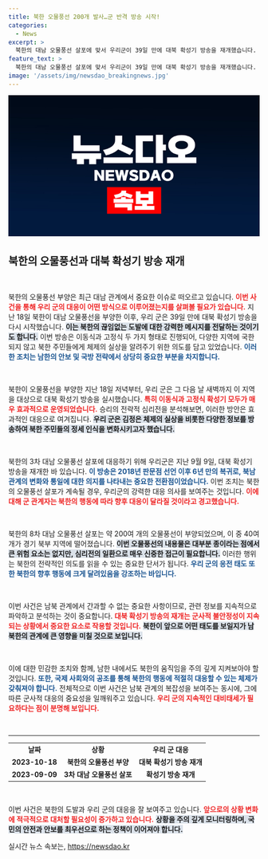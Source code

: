 ```yaml
---
title: 북한 오물풍선 200개 발사…군 반격 방송 시작!
categories:
  - News
excerpt: >
  북한의 대남 오물풍선 살포에 맞서 우리군이 39일 만에 대북 확성기 방송을 재개했습니다. 김정은 체제의 실상을 알리는 방송으로 긴장 고조! 과연 다음 단계는?
feature_text: >
  북한의 대남 오물풍선 살포에 맞서 우리군이 39일 만에 대북 확성기 방송을 재개했습니다. 김정은 체제의 실상을 알리는 방송으로 긴장 고조! 과연 다음 단계는?
image: '/assets/img/newsdao_breakingnews.jpg'
---
```


<p><img src="/assets/img/newsdao_breakingnews.jpg" alt="flaretime 속보" /></p>

<h2 data-ke-size="size26">북한의 오물풍선과 대북 확성기 방송 재개</h2>

<p data-ke-size="size16">&nbsp;</p>

<p>북한의 오물풍선 부양은 최근 대남 관계에서 중요한 이슈로 떠오르고 있습니다. <b><span style="color: #ee2323;">이번 사건을 통해 우리 군의 대응이 어떤 방식으로 이루어졌는지를 살펴볼 필요가 있습니다.</span></b> 지난 18일 북한이 대남 오물풍선을 부양한 이후, 우리 군은 39일 만에 대북 확성기 방송을 다시 시작했습니다. <b><span style="background-color: #21538527;">이는 북한의 끊임없는 도발에 대한 강력한 메시지를 전달하는 것이기도 합니다.</span></b> 이번 방송은 이동식과 고정식 두 가지 형태로 진행되어, 다양한 지역에 국한되지 않고 북한 주민들에게 체제의 실상을 알려주기 위한 의도를 담고 있었습니다. <b><span style="color: #1a5490;">이러한 조치는 남한의 안보 및 국방 전략에서 상당히 중요한 부분을 차지합니다.</span></b></p>

<p data-ke-size="size16">&nbsp;</p>

<p>북한이 오물풍선을 부양한 지난 18일 저녁부터, 우리 군은 그 다음 날 새벽까지 이 지역을 대상으로 대북 확성기 방송을 실시했습니다. <b><span style="color: #ee2323;">특히 이동식과 고정식 확성기 모두가 매우 효과적으로 운영되었습니다.</span></b> 승리의 전략적 심리전을 분석해보면, 이러한 방안은 효과적인 대응으로 여겨집니다. <b><span style="background-color: #21538527;">우리 군은 김정은 체제의 실상을 비롯한 다양한 정보를 방송하여 북한 주민들의 정세 인식을 변화시키고자 했습니다.</span></b> </p>

<p data-ke-size="size16">&nbsp;</p>

<p>북한의 3차 대남 오물풍선 살포에 대응하기 위해 우리군은 지난 9월 9일, 대북 확성기 방송을 재개한 바 있습니다. <b><span style="color: #1a5490;">이 방송은 2018년 판문점 선언 이후 6년 만의 복귀로, 북남 관계의 변화와 통일에 대한 의지를 나타내는 중요한 전환점이었습니다.</span></b>  이번 조치는 북한의 오물풍선 살포가 계속될 경우, 우리군의 강력한 대응 의사를 보여주는 것입니다. <b><span style="color: #ee2323;">이에 대해 군 관계자는 북한의 행동에 따라 향후 대응이 달라질 것이라고 경고했습니다.</span></b></p>

<p data-ke-size="size16">&nbsp;</p>

<p>북한의 8차 대남 오물풍선 살포는 약 200여 개의 오물풍선이 부양되었으며, 이 중 40여 개가 경기 북부 지역에 떨어졌습니다. <b><span style="background-color: #21538527;">이번 오물풍선의 내용물은 대부분 종이라는 점에서 큰 위험 요소는 없지만, 심리전의 일환으로 매우 신중한 접근이 필요합니다.</span></b> 이러한 행위는 북한의 전략적인 의도를 읽을 수 있는 중요한 단서가 됩니다. <b><span style="color: #1a5490;">우리 군의 응전 태도 또한 북한의 향후 행동에 크게 달려있음을 강조하는 바입니다.</span></b></p>

<p data-ke-size="size16">&nbsp;</p>

<p>이번 사건은 남북 관계에서 간과할 수 없는 중요한 사항이므로, 관련 정보를 지속적으로 파악하고 분석하는 것이 중요합니다. <b><span style="color: #ee2323;">대북 확성기 방송의 재개는 군사적 불안정성이 지속되는 상황에서 중요한 요소로 작용할 것입니다.</span></b> <b><span style="background-color: #21538527;">북한이 앞으로 어떤 태도를 보일지가 남북한의 관계에 큰 영향을 미칠 것으로 보입니다.</span></b></p>

<p data-ke-size="size16">&nbsp;</p>

<p>이에 대한 민감한 조치와 함께, 남한 내에서도 북한의 움직임을 주의 깊게 지켜보아야 할 것입니다. <b><span style="color: #1a5490;">또한, 국제 사회와의 공조를 통해 북한의 행동에 적절히 대응할 수 있는 체제가 갖춰져야 합니다.</span></b> 전체적으로 이번 사건은 남북 관계의 복잡성을 보여주는 동시에, 그에 따른 군사적 대응의 중요성을 일깨워주고 있습니다. <b><span style="color: #ee2323;">우리 군의 지속적인 대비태세가 필요하다는 점이 분명해 보입니다.</span></b></p>

<p data-ke-size="size16">&nbsp;</p>

<hr />

<table style="width: 100%; border-collapse: collapse;">
    <tr>
        <td style="text-align: center; height: 17px;"><b>날짜</b></td>
        <td style="text-align: center; height: 17px;"><b>상황</b></td>
        <td style="text-align: center; height: 17px;"><b>우리 군 대응</b></td>
    </tr>
    <tr>
        <td style="text-align: center; height: 17px;"><b>2023-10-18</b></td>
        <td style="text-align: center; height: 17px;"><b>북한의 오물풍선 부양</b></td>
        <td style="text-align: center; height: 17px;"><b>대북 확성기 방송 재개</b></td>
    </tr>
    <tr>
        <td style="text-align: center; height: 17px;"><b>2023-09-09</b></td>
        <td style="text-align: center; height: 17px;"><b>3차 대남 오물풍선 살포</b></td>
        <td style="text-align: center; height: 17px;"><b>확성기 방송 재개</b></td>
    </tr>
</table>

<p data-ke-size="size16">&nbsp;</p>

<p>이번 사건은 북한의 도발과 우리 군의 대응을 잘 보여주고 있습니다. <b><span style="color: #ee2323;">앞으로의 상황 변화에 적극적으로 대처할 필요성이 증가하고 있습니다.</span></b> <b><span style="background-color: #21538527;">상황을 주의 깊게 모니터링하며, 국민의 안전과 안보를 최우선으로 하는 정책이 이어져야 합니다.</span></b></p>
실시간 뉴스 속보는, <a href="https://newsdao.kr" rel="dofollow">https://newsdao.kr</a>


